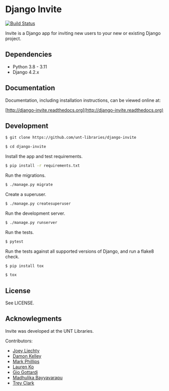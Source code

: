 # Django Invite  

[![Build Status](https://github.com/unt-libraries/django-invite/actions/workflows/test.yml/badge.svg?branch=master)](https://github.com/unt-libraries/django-invite/actions)

Invite is a Django app for inviting new users to your new or existing Django project.

## Dependencies

* Python 3.8 - 3.11
* Django 4.2.x

## Documentation

Documentation, including installation instructions, can be viewed online at:

[http://django-invite.readthedocs.org](http://django-invite.readthedocs.org)

## Development

```sh
$ git clone https://github.com/unt-libraries/django-invite

$ cd django-invite
```

Install the app and test requirements.
```sh
$ pip install -r requirements.txt
```

Run the migrations.
```sh
$ ./manage.py migrate
```

Create a superuser.
```sh
$ ./manage.py createsuperuser
```

Run the development server.
```sh
$ ./manage.py runserver
```

Run the tests.
```sh
$ pytest
```

Run the tests against all supported versions of Django, and run a flake8 check.
```sh
$ pip install tox

$ tox
```

## License

See LICENSE.

## Acknowlegments

Invite was developed at the UNT Libraries.

Contributors:

- [Joey Liechty](http://github.com/yeahdef)
- [Damon Kelley](http://github.com/damonkelley)
- [Mark Phillips](http://github.com/vphill)
- [Lauren Ko](http://github.com/ldko)
- [Gio Gottardi](http://github.com/somexpert)
- [Madhulika Bayyavarapu](http://github.com/madhulika95b)
- [Trey Clark](http://github.com/clarktr1)